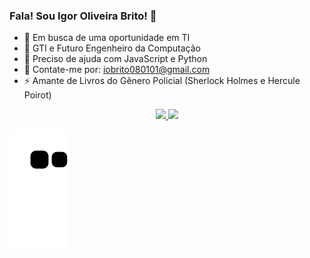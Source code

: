 ### Fala! Sou Igor Oliveira Brito! 👋

- 🔭 Em busca de uma oportunidade em TI
- 🌱 GTI e Futuro Engenheiro da Computação
- 🤔 Preciso de ajuda com JavaScript e Python
- 💬 Contate-me por: iobrito080101@gmail.com
- ⚡ Amante de Livros do Gênero Policial (Sherlock Holmes e Hercule Poirot)

<div align="center">
  <a href="https://github.com/igor0801">
  <img height="180em" src="https://github-readme-stats.vercel.app/api?username=igor0801&show_icons=true&theme=dracula&include_all_commits=true&count_private=true"/>
  <img height="180em" src="https://github-readme-stats.vercel.app/api/top-langs/?username=igor0801&layout=compact&langs_count=7&theme=dracula"/>
</div>

 
  ![Snake animation](https://github.com/rafaballerini/rafaballerini/blob/output/github-contribution-grid-snake.svg)
 
</div>
